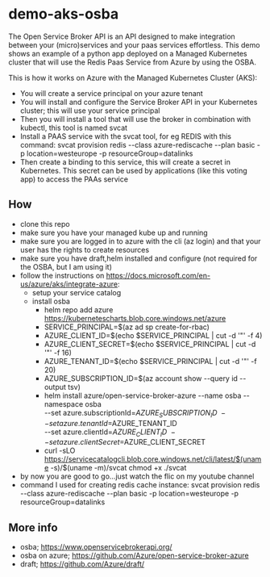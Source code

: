 # demo-aks-osba

The Open Service Broker API is an API designed to make integration between your (micro)services and your paas services effortless.
This demo shows an example of a python app deployed on a Managed Kubernetes cluster that will use the Redis Paas Service from Azure by using the OSBA.

This is how it works on Azure with the Managed Kubernetes Cluster (AKS):
* You will create a service principal on your azure tenant
* You will install and configure the  Service Broker API in your Kubernetes cluster;  this will use your service principal
* Then you will install a tool that will use the broker in combination with kubectl, this tool is named svcat
* Install a PAAS service with the svcat tool, for eg REDIS with this command: svcat provision redis --class azure-rediscache --plan basic -p location=westeurope -p resourceGroup=datalinks
* Then create a binding to this service, this will create a secret in Kubernetes. This secret can be used by applications (like this voting app) to access the PAAs service


## How

* clone this repo
* make sure you have your managed kube up and running
* make sure you are logged in to azure with the cli (az login) and that your user has the rights to create resources
* make sure you have draft,helm installed and configure (not required for the OSBA, but I am using it)
* follow the instructions on https://docs.microsoft.com/en-us/azure/aks/integrate-azure:
  * setup your service catalog 
  * install osba
    * helm repo add azure https://kubernetescharts.blob.core.windows.net/azure
    * SERVICE_PRINCIPAL=$(az ad sp create-for-rbac)
    * AZURE_CLIENT_ID=$(echo $SERVICE_PRINCIPAL | cut -d '"' -f 4)
    * AZURE_CLIENT_SECRET=$(echo $SERVICE_PRINCIPAL | cut -d '"' -f 16)
    * AZURE_TENANT_ID=$(echo $SERVICE_PRINCIPAL | cut -d '"' -f 20)
    * AZURE_SUBSCRIPTION_ID=$(az account show --query id --output tsv) 
    * helm install azure/open-service-broker-azure --name osba --namespace osba \
    --set azure.subscriptionId=$AZURE_SUBSCRIPTION_ID \
    --set azure.tenantId=$AZURE_TENANT_ID \
    --set azure.clientId=$AZURE_CLIENT_ID \
    --set azure.clientSecret=$AZURE_CLIENT_SECRET
    * curl -sLO https://servicecatalogcli.blob.core.windows.net/cli/latest/$(uname -s)/$(uname -m)/svcat
chmod +x ./svcat
 * by now you are good to go...just watch the flic on my youtube channel
* command I used for creating redis cache instance: svcat provision redis --class azure-rediscache --plan basic -p location=westeurope -p resourceGroup=datalinks


## More info
* osba; https://www.openservicebrokerapi.org/
* osba on azure; https://github.com/Azure/open-service-broker-azure
* draft; https://github.com/Azure/draft/

